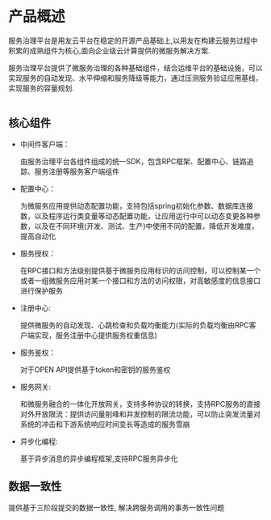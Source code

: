 # 产品概述
服务治理平台是用友云平台在稳定的开源产品基础上,以用友在构建云服务过程中积累的成熟组件为核心,面向企业级云计算提供的微服务解决方案.


服务治理平台提供了微服务治理的各种基础组件，结合运维平台的基础设施，可以实现服务的自动发现、水平伸缩和服务降级等能力，通过压测服务验证应用基线，实现服务的容量规划.

![]()

## 核心组件
- 中间件客户端：

    由服务治理平台各组件组成的统一SDK，包含RPC框架、配置中心、链路追踪、服务注册等服务客户端组件
- 配置中心：
 
    为微服务应用提供动态配置功能，支持包括spring初始化参数、数据库连接数，以及程序运行类变量等动态配置功能，让应用运行中可以动态变更各种参数，以及在不同环境(开发、测试、生产)中使用不同的配置，降低开发难度，提高自动化
- 服务授权：

    在RPC接口和方法级别提供基于微服务应用标识的访问控制，可以控制某一个或者一组微服务应用对某一个接口和方法的访问权限，对高敏感度的信息接口进行保护服务
- 注册中心:

    提供微服务的自动发现、心跳检查和负载均衡能力(实际的负载均衡由RPC客户端实现，服务注册中心提供服务权重信息)
- 服务鉴权：

    对于OPEN API提供基于token和密钥的服务鉴权
- 服务网关: 

    和微服务融合的一体化开放网关，支持多种协议的转换，支持RPC服务的直接对外开放限流：提供访问量削峰和并发控制的限流功能，可以防止突发流量对系统的冲击和下游系统响应时间变长等造成的服务雪崩
- 异步化编程: 

    基于异步消息的异步编程框架,支持RPC服务异步化

## 数据一致性
提供基于三阶段提交的数据一致性, 解决跨服务调用的事务一致性问题
